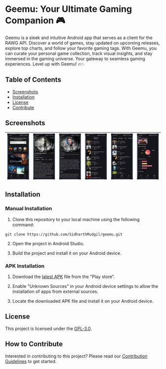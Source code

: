 # Geemu: Your Ultimate Gaming Companion 🎮
Geemu is a sleek and intuitive Android app that serves as a client for the RAWG API. Discover a world of games, stay updated on upcoming releases, explore top charts, and follow your favorite gaming tags. With Geemu, you can curate your personal game collection, track visual insights, and stay immersed in the gaming universe. Your gateway to seamless gaming experiences. Level up with Geemu! 🔥✨

## Table of Contents

- [Screenshots](#screenshots)
- [Installation](#installation)
- [License](#license)
- [Contribute](#how-to-contribute)

## Screenshots

| ![ss](./images/explore.jpeg) | ![ss](./images/game.jpeg) | ![ss](./images/creator.jpeg) | ![ss](./images/games.jpeg) | ![ss](./images/following.jpeg) | ![ss](./images/profile.jpeg) | 
| -------------------------- | -------------------------- | -------------------------- | -------------------------- | -------------------------- | -------------------------- |

## Installation

### Manual Installation
1. Clone this repository to your local machine using the following command:
```
git clone https://github.com/SidharthMudgil/geemu.git
```
2. Open the project in Android Studio.

3. Build the project and install it on your Android device.

### APK Installation
1. Download the [latest APK](https://play.google.com/store/apps/details?id=com.sidharth.geemu&pcampaignid=web_share) file from the "Play store".

2. Enable "Unknown Sources" in your Android device settings to allow the installation of apps from external sources.

3. Locate the downloaded APK file and install it on your Android device.


## License
This project is licensed under the [GPL-3.0](LICENSE).

## How to Contribute
Interested in contributing to this project? Please read our [Contribution Guidelines](CONTRIBUTING.md) to get started.
